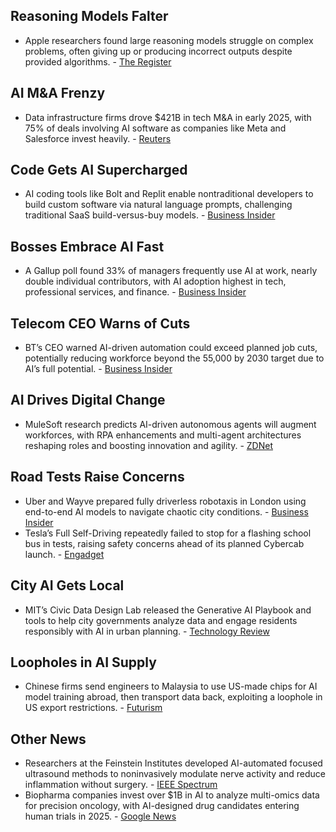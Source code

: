 ## Reasoning Models Falter

- Apple researchers found large reasoning models struggle on complex problems, often giving up or producing incorrect outputs despite provided algorithms. - [The Register](https://go.theregister.com/feed/www.theregister.com/2025/06/16/opinion_column_lrm/)

## AI M&A Frenzy

- Data infrastructure firms drove $421B in tech M&A in early 2025, with 75% of deals involving AI software as companies like Meta and Salesforce invest heavily. - [Reuters](https://www.reuters.com/business/unglamorous-world-data-infrastructure-driving-hot-tech-ma-market-ai-race-2025-06-13/)

## Code Gets AI Supercharged

- AI coding tools like Bolt and Replit enable nontraditional developers to build custom software via natural language prompts, challenging traditional SaaS build-versus-buy models. - [Business Insider](https://www.businessinsider.com/ai-coding-tools-buy-versus-build-software-saas-netlify-bolt-2025-6)

## Bosses Embrace AI Fast

- A Gallup poll found 33% of managers frequently use AI at work, nearly double individual contributors, with AI adoption highest in tech, professional services, and finance. - [Business Insider](https://www.businessinsider.com/ai-usage-in-workplace-statistics-gallup-poll-2025-6)

## Telecom CEO Warns of Cuts

- BT’s CEO warned AI-driven automation could exceed planned job cuts, potentially reducing workforce beyond the 55,000 by 2030 target due to AI’s full potential. - [Business Insider](https://www.businessinsider.com/ceo-bt-telecoms-giant-warns-more-ai-driven-job-cuts-2025-6)

## AI Drives Digital Change

- MuleSoft research predicts AI-driven autonomous agents will augment workforces, with RPA enhancements and multi-agent architectures reshaping roles and boosting innovation and agility. - [ZDNet](https://www.zdnet.com/article/7-trends-shaping-digital-transformation-in-2025-and-ai-looms-large/)

## Road Tests Raise Concerns

- Uber and Wayve prepared fully driverless robotaxis in London using end-to-end AI models to navigate chaotic city conditions. - [Business Insider](https://www.businessinsider.com/i-took-chaotic-robotaxi-ride-through-london-impressive-one-question-2025-6)
- Tesla’s Full Self-Driving repeatedly failed to stop for a flashing school bus in tests, raising safety concerns ahead of its planned Cybercab launch. - [Engadget](https://www.engadget.com/transportation/tesla-blows-past-stopped-school-bus-and-hits-kid-sized-dummies-in-full-self-driving-tests-183756251.html)

## City AI Gets Local

- MIT’s Civic Data Design Lab released the Generative AI Playbook and tools to help city governments analyze data and engage residents responsibly with AI in urban planning. - [Technology Review](https://www.technologyreview.com/2025/06/16/1118210/ai-city-government-residents-constituents/)

## Loopholes in AI Supply

- Chinese firms send engineers to Malaysia to use US-made chips for AI model training abroad, then transport data back, exploiting a loophole in US export restrictions. - [Futurism](https://futurism.com/china-chip-ai-loophole)

## Other News

- Researchers at the Feinstein Institutes developed AI-automated focused ultrasound methods to noninvasively modulate nerve activity and reduce inflammation without surgery. - [IEEE Spectrum](https://spectrum.ieee.org/embryo-electrode-array)
- Biopharma companies invest over $1B in AI to analyze multi-omics data for precision oncology, with AI-designed drug candidates entering human trials in 2025. - [Google News](https://news.google.com/rss/articles/CBMisAFBVV95cUxOYUZvLTE2WXh3dzFiYWhsNGU3UG5qMWdmelV1ZVdnTmdkTkNpT09sVV9LSEdNaU5iUkNhd3VwY3VmUDE2OGc1UWNPa1pncUJSMm9DWkM4cXE0MUdPWHJBQ0lDNFk4VDNTMFV2dE9lNi04VzhPVWdNN3FyRGZ6RzNLQTdEUUd1U3ozeGN2ZHF2YUFfREl5bWQxaGtPblFGNzBsSVU0WlBjQXBFT1BuZFZKMw)